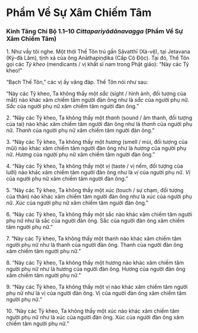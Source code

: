 # Phẩm Về Sự Xâm Chiếm Tâm

### Kinh Tăng Chi Bộ 1.1–10 *Cittapariyādānavagga* (Phẩm Về Sự Xâm Chiếm Tâm)


1\. Như vầy tôi nghe. Một thời Thế Tôn trú gần Sāvatthī (Xá-vệ), tại Jetavana (Kỳ-đà Lâm), tịnh xá của ông Anāthapiṇḍika (Cấp Cô Độc).
Tại đó, Thế Tôn gọi các *Tỷ kheo* (mendicants / vị khất sĩ nam trong Phật giáo): “Này các Tỷ kheo!”

“Bạch Thế Tôn,” các vị ấy vâng đáp. Thế Tôn nói như sau:

“Này các Tỷ kheo, Ta không thấy một *sắc* (sight / hình ảnh, đối tượng của mắt) nào khác xâm chiếm tâm người đàn ông như là *sắc* của người phụ nữ. *Sắc* của người phụ nữ xâm chiếm tâm người đàn ông.”

<!--pg-->
2\. “Này các Tỷ kheo, Ta không thấy một *thanh* (sound / âm thanh, đối tượng của tai) nào khác xâm chiếm tâm người đàn ông như là *thanh* của người phụ nữ. *Thanh* của người phụ nữ xâm chiếm tâm người đàn ông.”

<!--pg-->
3\. “Này các Tỷ kheo, Ta không thấy một *hương* (smell / mùi, đối tượng của mũi) nào khác xâm chiếm tâm người đàn ông như là *hương* của người phụ nữ. *Hương* của người phụ nữ xâm chiếm tâm người đàn ông.”


4\. “Này các Tỷ kheo, Ta không thấy một *vị* (taste / vị nếm, đối tượng của lưỡi) nào khác xâm chiếm tâm người đàn ông như là *vị* của người phụ nữ. *Vị* của người phụ nữ xâm chiếm tâm người đàn ông.”

5\. “Này các Tỷ kheo, Ta không thấy một *xúc* (touch / sự chạm, đối tượng của thân) nào khác xâm chiếm tâm người đàn ông như là *xúc* của người phụ nữ. *Xúc* của người phụ nữ xâm chiếm tâm người đàn ông.”

<!--pg-->
6\. “Này các Tỷ kheo, Ta không thấy một sắc nào khác xâm chiếm tâm người phụ nữ như là sắc của người đàn ông. Sắc của người đàn ông xâm chiếm tâm người phụ nữ.”
<!--pg-->
7\. “Này các Tỷ kheo, Ta không thấy một thanh nào khác xâm chiếm tâm người phụ nữ như là thanh của người đàn ông. Thanh của người đàn ông xâm chiếm tâm người phụ nữ.”

8\. “Này các Tỷ kheo, Ta không thấy một hương nào khác xâm chiếm tâm người phụ nữ như là hương của người đàn ông. Hương của người đàn ông xâm chiếm tâm người phụ nữ.”

9\. “Này các Tỷ kheo, Ta không thấy một vị nào khác xâm chiếm tâm người phụ nữ như là vị của người đàn ông. Vị của người đàn ông xâm chiếm tâm người phụ nữ.”

10\. “Này các Tỷ kheo, Ta không thấy một xúc nào khác xâm chiếm tâm người phụ nữ như là xúc của người đàn ông. Xúc của người đàn ông xâm chiếm tâm người phụ nữ.”